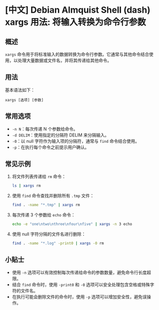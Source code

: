 # [中文] Debian Almquist Shell (dash) xargs 用法: 将输入转换为命令行参数

## 概述
`xargs` 命令用于将标准输入的数据转换为命令行参数。它通常与其他命令结合使用，以处理大量数据或文件名，并将其传递给其他命令。

## 用法
基本语法如下：
```
xargs [选项] [参数]
```

## 常用选项
- `-n N`：每次传递 N 个参数给命令。
- `-d DELIM`：使用指定的分隔符 DELIM 来分隔输入。
- `-0`：以 null 字符作为输入项的分隔符，通常与 `find` 命令结合使用。
- `-p`：在执行每个命令之前提示用户确认。

## 常见示例
1. 将文件列表传递给 `rm` 命令：
   ```bash
   ls | xargs rm
   ```

2. 使用 `find` 命令查找并删除所有 `.tmp` 文件：
   ```bash
   find . -name "*.tmp" | xargs rm
   ```

3. 每次传递 3 个参数给 `echo` 命令：
   ```bash
   echo -e "one\ntwo\nthree\nfour\nfive" | xargs -n 3 echo
   ```

4. 使用 null 字符分隔的文件名进行删除：
   ```bash
   find . -name "*.log" -print0 | xargs -0 rm
   ```

## 小贴士
- 使用 `-n` 选项可以有效控制每次传递给命令的参数数量，避免命令行长度超限。
- 结合 `find` 命令时，使用 `-print0` 和 `-0` 选项可以安全处理包含空格或特殊字符的文件名。
- 在执行可能会删除文件的命令时，使用 `-p` 选项可以增加安全性，避免误操作。